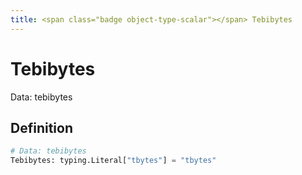 ```yaml
---
title: <span class="badge object-type-scalar"></span> Tebibytes
---
```

# <span class="badge object-type-scalar"></span> Tebibytes

Data: tebibytes

## Definition

```python
# Data: tebibytes
Tebibytes: typing.Literal["tbytes"] = "tbytes"
```
